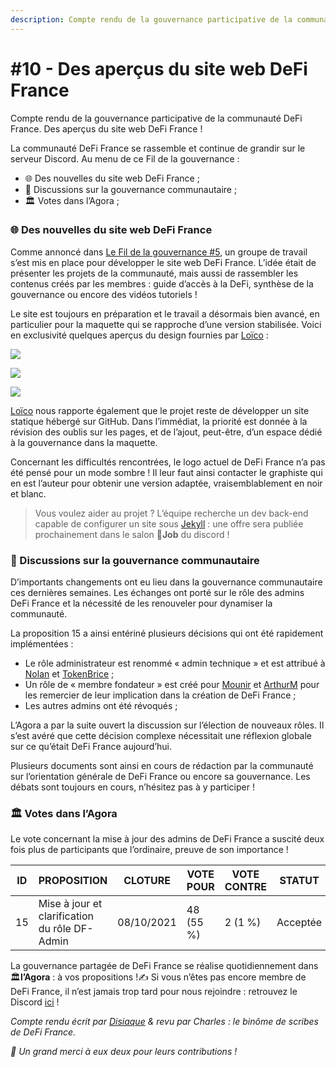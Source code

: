```yaml
---
description: Compte rendu de la gouvernance participative de la communauté DeFi France
---
```


# #10 - Des aperçus du site web DeFi France

Compte rendu de la gouvernance participative de la communauté DeFi France. Des aperçus du site web DeFi France !

La communauté DeFi France se rassemble et continue de grandir sur le serveur Discord. Au menu de ce Fil de la gouvernance :

* 🌐 Des nouvelles du site web DeFi France ;
* 📢 Discussions sur la gouvernance communautaire ;
* 🏛️ Votes dans l’Agora ;

### 🌐 Des nouvelles du site web DeFi France <a href="des-nouvelles-du-site-web-defi-france" id="des-nouvelles-du-site-web-defi-france"></a>

Comme annoncé dans [Le Fil de la gouvernance #5](https://tokenbrice.xyz/fr/fil-gov-defi-france-5/), un groupe de travail s’est mis en place pour développer le site web DeFi France. L’idée était de présenter les projets de la communauté, mais aussi de rassembler les contenus créés par les membres : guide d’accès à la DeFi, synthèse de la gouvernance ou encore des vidéos tutoriels !

Le site est toujours en préparation et le travail a désormais bien avancé, en particulier pour la maquette qui se rapproche d’une version stabilisée. Voici en exclusivité quelques aperçus du design fournies par [Loïco](https://twitter.com/loico\_) :

![](https://i.imgur.com/dHjMwOl.jpg)

![](https://i.imgur.com/otLtPdx.jpg)

![](https://i.imgur.com/B2BGKli.jpg)

[Loïco](https://twitter.com/loico\_) nous rapporte également que le projet reste de développer un site statique hébergé sur GitHub. Dans l’immédiat, la priorité est donnée à la révision des oublis sur les pages, et de l’ajout, peut-être, d’un espace dédié à la gouvernance dans la maquette.

Concernant les difficultés rencontrées, le logo actuel de DeFi France n’a pas été pensé pour un mode sombre ! Il leur faut ainsi contacter le graphiste qui en est l’auteur pour obtenir une version adaptée, vraisemblablement en noir et blanc.

> Vous voulez aider au projet ? L’équipe recherche un dev back-end capable de configurer un site sous [Jekyll](https://jekyllrb.com) : une offre sera publiée prochainement dans le salon 💼**Job** du discord !

### 📢 Discussions sur la gouvernance communautaire <a href="discussions-sur-la-gouvernance-communautaire" id="discussions-sur-la-gouvernance-communautaire"></a>

D’importants changements ont eu lieu dans la gouvernance communautaire ces dernières semaines. Les échanges ont porté sur le rôle des admins DeFi France et la nécessité de les renouveler pour dynamiser la communauté.

La proposition 15 a ainsi entériné plusieurs décisions qui ont été rapidement implémentées :

* Le rôle administrateur est renommé « admin technique » et est attribué à [Nolan](https://twitter.com/NolanVanmoortel) et [TokenBrice](https://twitter.com/TokenBrice) ;
* Un rôle de « membre fondateur » est créé pour [Mounir](https://twitter.com/mounibec) et [ArthurM](https://twitter.com/ArthurMicoulet) pour les remercier de leur implication dans la création de DeFi France ;
* Les autres admins ont été révoqués ;

L’Agora a par la suite ouvert la discussion sur l’élection de nouveaux rôles. Il s’est avéré que cette décision complexe nécessitait une réflexion globale sur ce qu’était DeFi France aujourd’hui.

Plusieurs documents sont ainsi en cours de rédaction par la communauté sur l’orientation générale de DeFi France ou encore sa gouvernance. Les débats sont toujours en cours, n’hésitez pas à y participer !

### 🏛️ Votes dans l’Agora <a href="votes-dans-lagora" id="votes-dans-lagora"></a>

Le vote concernant la mise à jour des admins de DeFi France a suscité deux fois plus de participants que l’ordinaire, preuve de son importance !

| ID | PROPOSITION                                   | CLOTURE    | VOTE POUR | VOTE CONTRE | STATUT   |
| -- | --------------------------------------------- | ---------- | --------- | ----------- | -------- |
| 15 | Mise à jour et clarification du rôle DF-Admin | 08/10/2021 | 48 (55 %) | 2 (1 %)     | Acceptée |

La gouvernance partagée de DeFi France se réalise quotidiennement dans 🏛️**l’Agora** : à vos propositions !✍ Si vous n’êtes pas encore membre de DeFi France, il n’est jamais trop tard pour nous rejoindre : retrouvez le Discord [ici](https://discord.gg/GuzNkFnZb4) !

_Compte rendu écrit par _[_Disiaque_](https://twitter.com/disiaque\_crypto)_ & revu par Charles : le binôme de scribes de DeFi France._

_🙏 Un grand merci à eux deux pour leurs contributions !_
